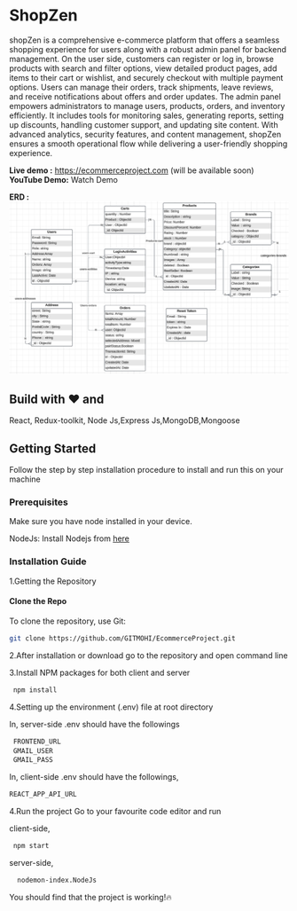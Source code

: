 
# ShopZen

shopZen is a comprehensive e-commerce platform that offers a seamless shopping experience for users along with a robust admin panel for backend management. On the user side, customers can register or log in, browse products with search and filter options, view detailed product pages, add items to their cart or wishlist, and securely checkout with multiple payment options. Users can manage their orders, track shipments, leave reviews, and receive notifications about offers and order updates. The admin panel empowers administrators to manage users, products, orders, and inventory efficiently. It includes tools for monitoring sales, generating reports, setting up discounts, handling customer support, and updating site content. With advanced analytics, security features, and content management, shopZen ensures a smooth operational flow while delivering a user-friendly shopping experience.

**Live demo :** https://ecommerceproject.com (will be available soon)
**YouTube Demo:** Watch Demo

**ERD :** ![Alt text](./shopzenErd.png)



## Build with ❤️ and 
React, Redux-toolkit, Node Js,Express Js,MongoDB,Mongoose


## Getting Started
Follow the step by step installation procedure to install and run this on your machine

### Prerequisites
Make sure you have node installed in your device.

NodeJs: Install Nodejs from [here](https://nodejs.org/en/download/)

### Installation Guide

1.Getting the Repository

#### Clone the Repo

To clone the repository, use Git:

```bash
git clone https://github.com/GITMOHI/EcommerceProject.git 

```
2.After installation or download go to the repository and open command line

3.Install NPM packages for both client and server
```bash 
 npm install

 ```
 4.Setting up the environment (.env) file at root directory 
 
 In, server-side .env should have the followings

```bash
 FRONTEND_URL
 GMAIL_USER
 GMAIL_PASS

 ```
 In, client-side .env should have the followings,
 ```bash
 REACT_APP_API_URL
 ```
4.Run the project
Go to your favourite code editor and run

client-side,
```bash
 npm start 
 ```

 server-side,
 ```bash
   nodemon-index.NodeJs
```
You should find that the project is working!🔥





